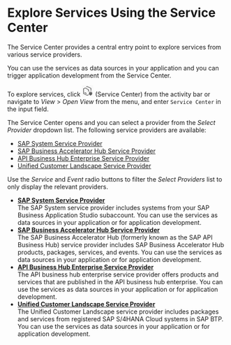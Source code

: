 <!-- loio1e8ec75c9c784b51a91c7370f269ff98 -->

# Explore Services Using the Service Center

The Service Center provides a central entry point to explore services from various service providers.

You can use the services as data sources in your application and you can trigger application development from the Service Center.

To explore services, click ![Service Center icon](images/Service_Center_icon_5410954.png) \(Service Center\) from the activity bar or navigate to *View* \> *Open View* from the menu, and enter `Service Center` in the input field.

The Service Center opens and you can select a provider from the *Select Provider* dropdown list. The following service providers are available:

-   [SAP System Service Provider](sap-system-service-provider-892114c.md)
-   [SAP Business Accelerator Hub Service Provider](sap-business-accelerator-hub-service-provider-1a2f306.md)
-   [API Business Hub Enterprise Service Provider](api-business-hub-enterprise-service-provider-328519b.md)
-   [Unified Customer Landscape Service Provider](unified-customer-landscape-service-provider-830adeb.md)

Use the *Service* and *Event* radio buttons to filter the *Select Providers* list to only display the relevant providers.

-   **[SAP System Service Provider](sap-system-service-provider-892114c.md "The SAP System service provider includes systems from your SAP Business Application Studio subaccount. You can use
		the services as data sources in your application or for application development.")**  
The SAP System service provider includes systems from your SAP Business Application Studio subaccount. You can use the services as data sources in your application or for application development.
-   **[SAP Business Accelerator Hub Service Provider](sap-business-accelerator-hub-service-provider-1a2f306.md "The SAP Business Accelerator Hub (formerly known as the SAP API Business Hub) service
		provider includes SAP Business Accelerator Hub products, packages, services, and events. You
		can use the services as data sources in your application or for application
		development.")**  
The SAP Business Accelerator Hub \(formerly known as the SAP API Business Hub\) service provider includes SAP Business Accelerator Hub products, packages, services, and events. You can use the services as data sources in your application or for application development.
-   **[API Business Hub Enterprise Service Provider](api-business-hub-enterprise-service-provider-328519b.md "The API business hub enterprise service provider offers products and services that
		are published in the API business hub enterprise. You can use the services as data sources
		in your application or for application development.")**  
The API business hub enterprise service provider offers products and services that are published in the API business hub enterprise. You can use the services as data sources in your application or for application development.
-   **[Unified Customer Landscape Service Provider](unified-customer-landscape-service-provider-830adeb.md "The Unified Customer Landscape service provider includes packages and services from
		registered SAP S/4HANA Cloud systems in SAP BTP. You can use the services as
		data sources in your application or for application development.")**  
The Unified Customer Landscape service provider includes packages and services from registered SAP S/4HANA Cloud systems in SAP BTP. You can use the services as data sources in your application or for application development.

